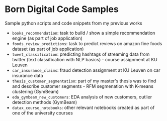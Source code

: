 # Born Digital Code Samples
Sample python scripts and code snippets from my previous works

- `books_recommendation`: task to build / show a simple recommendation engine (as part of job application)
- `foods_review_predictions`: task to predict reviews on amazon fine foods dataset (as part of job application)
- `tweet_classification`: predicting hashtags of streaming data from twitter (text classification with NLP basics) - course assignment at KU Leuven
- `car_insurance_claims`: fraud detection assignment at KU Leuven on car insurance data
- `thesis_customer_segmentation`: part of my master's thesis was to find and describe customer segments - RFM segmenation with K-means clustering (GymBeam)
- `eda_gymbeam_new_customers`: EDA analysis of new customers, outlier detection methods (GymBeam)
- `datax_course_notebooks`: other relevant notebooks created as part of one of the university courses

